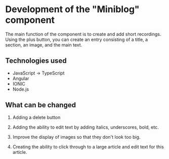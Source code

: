 # Development of the "Miniblog" component

The main function of the component is to create and add short recordings. Using the plus button, you can create an entry consisting of a title, a section, an image, and the main text.

## Technologies used
- JavaScript -> TypeScript
- Angular
- IONIC
- Node.js

## What can be changed

1. Adding a delete button

2. Adding the ability to edit text by adding italics, underscores, bold, etc.

3. Improve the display of images so that they don't look too big.
   
4. Creating the ability to click through to a large article and edit text for this article.